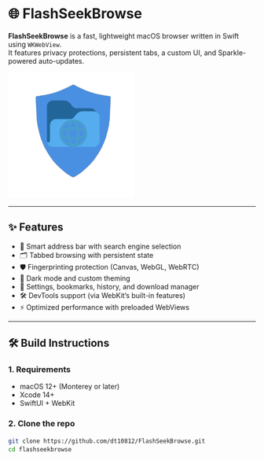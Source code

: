 # 🌐 FlashSeekBrowse

**FlashSeekBrowse** is a fast, lightweight macOS browser written in Swift using `WKWebView`.  
It features privacy protections, persistent tabs, a custom UI, and Sparkle-powered auto-updates.

![Icon](Icon-256.png)

---

## ✨ Features

- 🧭 Smart address bar with search engine selection
- 🗂 Tabbed browsing with persistent state
- 🛡 Fingerprinting protection (Canvas, WebGL, WebRTC)
- 🌙 Dark mode and custom theming
- 🧩 Settings, bookmarks, history, and download manager
- 🛠 DevTools support (via WebKit’s built-in features)
- ⚡ Optimized performance with preloaded WebViews

---

## 🛠 Build Instructions

### 1. Requirements

- macOS 12+ (Monterey or later)
- Xcode 14+
- SwiftUI + WebKit

### 2. Clone the repo

```bash
git clone https://github.com/dt10812/FlashSeekBrowse.git
cd flashseekbrowse
